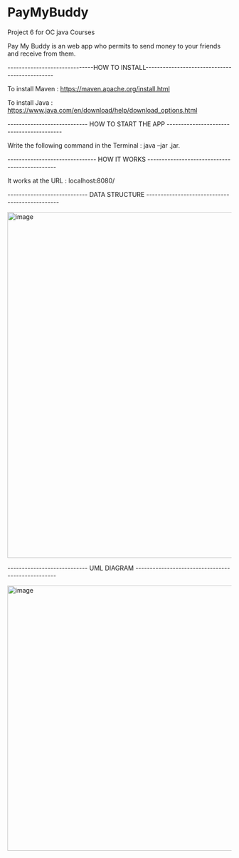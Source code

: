 # PayMyBuddy
Project 6 for OC java Courses

Pay My Buddy is an web app who permits to send money to your friends and receive from them.

------------------------------HOW TO INSTALL----------------------------------------------

To install Maven : https://maven.apache.org/install.html

To install Java : https://www.java.com/en/download/help/download_options.html

---------------------------- HOW TO START THE APP -----------------------------------------

Write the following command in the Terminal : java –jar .jar.

------------------------------- HOW IT WORKS ----------------------------------------------

It works at the URL : localhost:8080/

---------------------------- DATA STRUCTURE -----------------------------------------------

<img width="776" alt="image" src="https://user-images.githubusercontent.com/96061779/211201599-f6138625-0f91-45fc-aae1-976187f7902f.png">


---------------------------- UML DIAGRAM --------------------------------------------------

<img width="595" alt="image" src="https://user-images.githubusercontent.com/96061779/211201616-4d9a0006-08b1-4e57-92bb-8d22b9dfef22.png">



